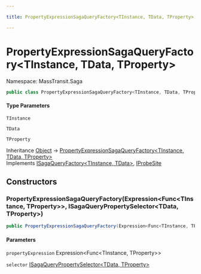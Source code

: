 ```yaml
---

title: PropertyExpressionSagaQueryFactory<TInstance, TData, TProperty>

---
```


# PropertyExpressionSagaQueryFactory\<TInstance, TData, TProperty\>

Namespace: MassTransit.Saga

```csharp
public class PropertyExpressionSagaQueryFactory<TInstance, TData, TProperty> : ISagaQueryFactory<TInstance, TData>, IProbeSite
```

#### Type Parameters

`TInstance`<br/>

`TData`<br/>

`TProperty`<br/>

Inheritance [Object](https://learn.microsoft.com/en-us/dotnet/api/system.object) → [PropertyExpressionSagaQueryFactory\<TInstance, TData, TProperty\>](../masstransit-saga/propertyexpressionsagaqueryfactory-3)<br/>
Implements [ISagaQueryFactory\<TInstance, TData\>](../../masstransit-abstractions/masstransit/isagaqueryfactory-2), [IProbeSite](../../masstransit-abstractions/masstransit/iprobesite)

## Constructors

### **PropertyExpressionSagaQueryFactory(Expression\<Func\<TInstance, TProperty\>\>, ISagaQueryPropertySelector\<TData, TProperty\>)**

```csharp
public PropertyExpressionSagaQueryFactory(Expression<Func<TInstance, TProperty>> propertyExpression, ISagaQueryPropertySelector<TData, TProperty> selector)
```

#### Parameters

`propertyExpression` Expression\<Func\<TInstance, TProperty\>\><br/>

`selector` [ISagaQueryPropertySelector\<TData, TProperty\>](../masstransit-configuration/isagaquerypropertyselector-2)<br/>
